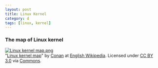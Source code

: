 ```yaml
---
layout: post
title: Linux Kernel
category: d
tags: [linux, kernel]
---
```


### The map of Linux kernel

<p><a href="https://commons.wikimedia.org/wiki/File:Linux_kernel_map.png#/media/File:Linux_kernel_map.png"><img src="https://upload.wikimedia.org/wikipedia/commons/5/5b/Linux_kernel_map.png" alt="Linux kernel map.png"></a><br>"<a href="https://commons.wikimedia.org/wiki/File:Linux_kernel_map.png#/media/File:Linux_kernel_map.png">Linux kernel map</a>" by <a href="//en.wikipedia.org/wiki/User:Conan" class="extiw" title="wikipedia:User:Conan">Conan</a> at <a href="//en.wikipedia.org/wiki/" class="extiw" title="wikipedia:">English Wikipedia</a>. Licensed under <a href="http://creativecommons.org/licenses/by/3.0" title="Creative Commons Attribution 3.0">CC BY 3.0</a> via <a href="https://commons.wikimedia.org/wiki/">Commons</a>.</p>
